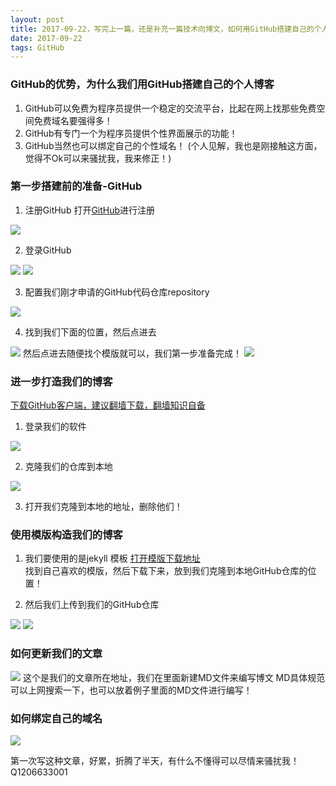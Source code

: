 ```yaml
---
layout: post
title: 2017-09-22，写完上一篇，还是补充一篇技术向博文，如何用GitHub搭建自己的个人博客，更新文章等操作！
date: 2017-09-22
tags: GitHub
---
```


### GitHub的优势，为什么我们用GitHub搭建自己的个人博客

1.  GitHub可以免费为程序员提供一个稳定的交流平台，比起在网上找那些免费空间免费域名要强得多！
2.  GitHub有专门一个为程序员提供个性界面展示的功能！
3.  GitHub当然也可以绑定自己的个性域名！
(个人见解，我也是刚接触这方面，觉得不Ok可以来骚扰我，我来修正！)

### 第一步搭建前的准备-GitHub

1.  注册GitHub
  打开<a href="https://github.com/">GitHub</a>进行注册
  <img src="../../../images/posts/CodeImg/GitHubBk1.png"> 

2.  登录GitHub
  <img src="../../../images/posts/CodeImg/GitHubBk2.png"> 
  <img src="../../../images/posts/CodeImg/GitHubBk3.png"> 

3.  配置我们刚才申请的GitHub代码仓库repository
  <img src="../../../images/posts/CodeImg/GitHubBk4.png"> 

4.  找到我们下面的位置，然后点进去
  <img src="../../../images/posts/CodeImg/GitHubBk5.png"> 
  然后点进去随便找个模版就可以，我们第一步准备完成！
  <img src="../../../images/posts/CodeImg/GitHubBk6.png"> 

### 进一步打造我们的博客

<a href="https://desktop.github.com/">下载GitHub客户端，建议翻墙下载，翻墙知识自备</a>

1.  登录我们的软件
  <img src="../../../images/posts/CodeImg/GitHubBk7.png"> 

2.  克隆我们的仓库到本地
  <img src="../../../images/posts/CodeImg/GitHubBk8.png"> 

3.  打开我们克隆到本地的地址，删除他们！

### 使用模版构造我们的博客

1.  我们要使用的是jekyll 模板
  <a href="http://jekyllthemes.org/">打开模版下载地址</a>	
  找到自己喜欢的模版，然后下载下来，放到我们克隆到本地GitHub仓库的位置！

2.  然后我们上传到我们的GitHub仓库
  <img src="../../../images/posts/CodeImg/GitHubBk9.png">
  <img src="../../../images/posts/CodeImg/GitHubBk10.png">

### 如何更新我们的文章

  <img src="../../../images/posts/CodeImg/GitHubBk11.png">
  这个是我们的文章所在地址，我们在里面新建MD文件来编写博文
  MD具体规范可以上网搜索一下，也可以放着例子里面的MD文件进行编写！

### 如何绑定自己的域名

  <img src="../../../images/posts/CodeImg/GitHubBk12.png">

第一次写这种文章，好累，折腾了半天，有什么不懂得可以尽情来骚扰我！
Q1206633001 